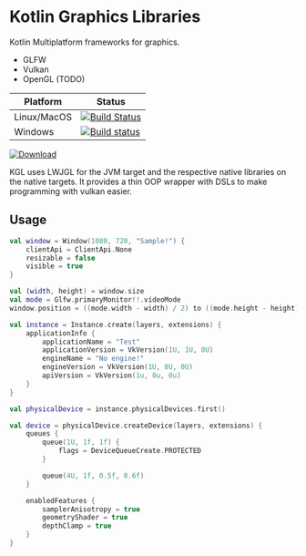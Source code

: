 # Kotlin Graphics Libraries
Kotlin Multiplatform frameworks for graphics.
- GLFW
- Vulkan
- OpenGL (TODO)

|Platform|Status|
|-----|-----|
|Linux/MacOS|[![Build Status](https://travis-ci.com/Dominaezzz/kgl.svg?branch=master)](https://travis-ci.com/Dominaezzz/kgl)|
|Windows|[![Build status](https://ci.appveyor.com/api/projects/status/github/Dominaezzz/kgl?svg=true)](https://ci.appveyor.com/project/Dominaezzz/kgl)|

[ ![Download](https://api.bintray.com/packages/dominaezzz/kotlin-native/kgl/images/download.svg) ](https://bintray.com/dominaezzz/kotlin-native/kgl/0.1.0/link)

KGL uses LWJGL for the JVM target and the respective native libraries on the native targets.
It provides a thin OOP wrapper with DSLs to make programming with vulkan easier.

## Usage
```kotlin
val window = Window(1080, 720, "Sample!") {
    clientApi = ClientApi.None
    resizable = false
    visible = true
}

val (width, height) = window.size
val mode = Glfw.primaryMonitor!!.videoMode
window.position = ((mode.width - width) / 2) to ((mode.height - height) / 2)

val instance = Instance.create(layers, extensions) {
    applicationInfo {
        applicationName = "Test"
        applicationVersion = VkVersion(1U, 1U, 0U)
        engineName = "No engine!"
        engineVersion = VkVersion(1U, 0U, 0U)
        apiVersion = VkVersion(1u, 0u, 0u)
    }
}

val physicalDevice = instance.physicalDevices.first()

val device = physicalDevice.createDevice(layers, extensions) {
    queues {
        queue(1U, 1f, 1f) {
            flags = DeviceQueueCreate.PROTECTED
        }

        queue(4U, 1f, 0.5f, 0.6f)
    }

    enabledFeatures {
        samplerAnisotropy = true
        geometryShader = true
        depthClamp = true
    }
}
```
